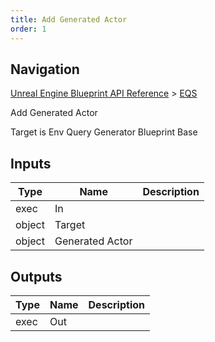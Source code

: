 ```yaml
---
title: Add Generated Actor
order: 1
---
```

## Navigation

[Unreal Engine Blueprint API Reference](https://dev.epicgames.com/documentation/en-us/unreal-engine/BlueprintAPI) > [EQS](https://dev.epicgames.com/documentation/en-us/unreal-engine/BlueprintAPI/EQS)

Add Generated Actor

Target is Env Query Generator Blueprint Base

## Inputs

| Type | Name | Description |
| --- | --- | --- |
| exec | In |  |
| object | Target |  |
| object | Generated Actor |  |

## Outputs

| Type | Name | Description |
| --- | --- | --- |
| exec | Out |  |
